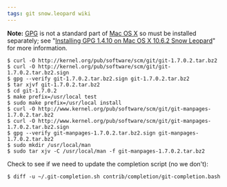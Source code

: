 ```yaml
---
tags: git snow.leopard wiki
---
```


**Note:** [GPG](/wiki/GPG) is not a standard part of [Mac OS X](/wiki/Mac_OS_X) so must be installed separately; see "[Installing GPG 1.4.10 on Mac OS X 10.6.2 Snow Leopard](/wiki/Installing_GPG_1.4.10_on_Mac_OS_X_10.6.2_Snow_Leopard)" for more information.

```shell
$ curl -O http://kernel.org/pub/software/scm/git/git-1.7.0.2.tar.bz2
$ curl -O http://kernel.org/pub/software/scm/git/git-1.7.0.2.tar.bz2.sign
$ gpg --verify git-1.7.0.2.tar.bz2.sign git-1.7.0.2.tar.bz2
$ tar xjvf git-1.7.0.2.tar.bz2
$ cd git-1.7.0.2
$ make prefix=/usr/local test
$ sudo make prefix=/usr/local install
$ curl -O http://www.kernel.org/pub/software/scm/git/git-manpages-1.7.0.2.tar.bz2
$ curl -O http://www.kernel.org/pub/software/scm/git/git-manpages-1.7.0.2.tar.bz2.sign
$ gpg --verify git-manpages-1.7.0.2.tar.bz2.sign git-manpages-1.7.0.2.tar.bz2
$ sudo mkdir /usr/local/man
$ sudo tar xjv -C /usr/local/man -f git-manpages-1.7.0.2.tar.bz2
```

Check to see if we need to update the completion script (no we don't):

```shell
$ diff -u ~/.git-completion.sh contrib/completion/git-completion.bash
```
